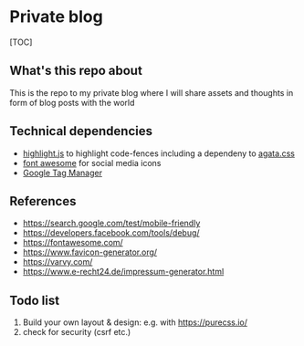 # Private blog

[TOC]

## What's this repo about

This is the repo to my private blog where I will share assets and thoughts in form of blog posts with the world

## Technical dependencies

- [highlight.js](https://highlightjs.org/) to highlight code-fences including a dependeny to [agata.css](./assets/css/agate.css)
- [font awesome](https://fontawesome.com/) for social media icons
- [Google Tag Manager](_includes\google-analytics.html)

## References

- <https://search.google.com/test/mobile-friendly>
- <https://developers.facebook.com/tools/debug/>
- <https://fontawesome.com/>
- <https://www.favicon-generator.org/>
- <https://varvy.com/>
- <https://www.e-recht24.de/impressum-generator.html>

## Todo list

1. Build your own layout & design: e.g. with <https://purecss.io/>
2. check for security (csrf etc.)

